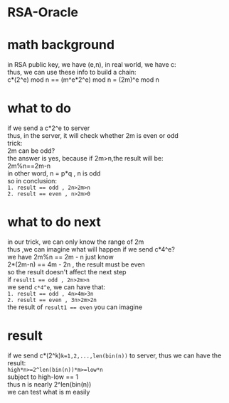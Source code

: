 RSA-Oracle
==========
# math background
in RSA public key, we have (e,n), in real world, we have c:  
thus, we can use these info to build a chain:  
c\*(2^e) mod n == (m^e\*2^e) mod n = (2m)^e mod n
# what to do
if we send a c\*2^e to server  
thus, in the server, it will check whether 2m is even or odd  
trick:  
2m can be odd?  
the answer is yes, because if 2m>n,the result will be:  
2m%n==2m-n  
in other word, n = p\*q , n is odd  
so in conclusion:  
`1. result == odd , 2n>2m>n`  
`2. result == even , n>2m>0`
# what to do next
in our trick, we can only know the range of 2m  
thus ,we can imagine what will happen if we send c\*4^e?  
we have 2m%n == 2m - n just know  
2*(2m-n) == 4m - 2n , the result must be even  
so the result doesn't affect the next step  
if `result1 == odd , 2n>2m>n`   
we send `c*4^e`, we can have that:  
`1. result == odd , 4n>4m>3n`  
`2. result == even , 3n>2m>2n`  
the result of `result1 == even` you can imagine  
# result
if we send c\*(2^k)`k=1,2,...,len(bin(n))` to server, thus we can have the result:  
`high*n>=2^len(bin(n))*m>=low*n`  
subject to high-low == 1  
thus n is nearly 2^len(bin(n))  
we can test what is m easily